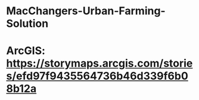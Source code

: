 # MacChangers-Urban-Farming-Solution

# ArcGIS: <https://storymaps.arcgis.com/stories/efd97f9435564736b46d339f6b08b12a>
